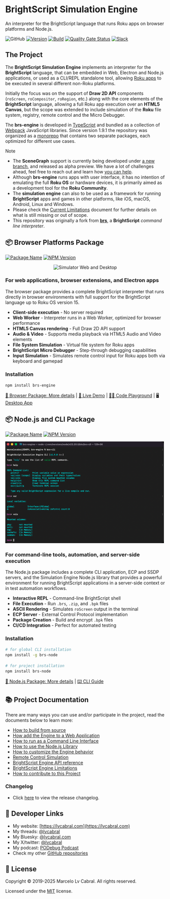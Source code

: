 # BrightScript Simulation Engine

An interpreter for the BrightScript language that runs Roku apps on browser platforms and Node.js.

![GitHub](https://img.shields.io/github/license/lvcabral/brs-engine)
[![Version](https://img.shields.io/badge/version-1.9.1-blue.svg)](https://github.com/lvcabral/brs-engine/releases)
[![Build](https://github.com/lvcabral/brs-engine/actions/workflows/build.yml/badge.svg)](https://github.com/lvcabral/brs-engine/actions/workflows/build.yml)
[![Quality Gate Status](https://sonarcloud.io/api/project_badges/measure?project=lvcabral_brs-emu&metric=alert_status)](https://sonarcloud.io/summary/new_code?id=lvcabral_brs-emu)
[![Slack](https://img.shields.io/badge/Slack-RokuCommunity-4A154B?logo=slack)](https://join.slack.com/t/rokudevelopers/shared_invite/zt-4vw7rg6v-NH46oY7hTktpRIBM_zGvwA)

## The Project

The **BrightScript Simulation Engine** implements an interpreter for the **BrightScript** language, that can be embedded in Web, Electron and Node.js applications, or used as a CLI/REPL standalone tool, allowing [Roku apps](https://developer.roku.com/overview) to be executed in several different non-Roku platforms.

Initially the focus was on the support of **Draw 2D API** components (`roScreen`, `roCompositor`, `roRegion`, etc.) along with the core elements of the **BrightScript** language, allowing a full Roku app execution over an **HTML5 Canvas**, but the scope was extended to include simulation of the **Roku** file system, registry, remote control and the Micro Debugger.

The **brs-engine** is developed in [TypeScript](https://www.typescriptlang.org/) and bundled as a collection of [Webpack](https://webpack.js.org/) JavaScript libraries. Since version 1.9.1 the repository was organized as a [monorepo](https://en.wikipedia.org/wiki/Monorepo) that contains two separate packages, each optimized for different use cases.

> [!NOTE]
>
> - The **SceneGraph** support is currently being developed under [a new branch](https://github.com/lvcabral/brs-engine/tree/scenegraph), and released as alpha preview. We have a lot of challenges ahead, feel free to reach out and learn how [you can help](docs/contributing.md).
> - Although **brs-engine** runs apps with user interface, it has no intention of emulating the full **Roku OS** or hardware devices, it is primarily aimed as a development tool for the **Roku Community**.
> - The **simulation engine** can also to be used as a framework for running **BrightScript** apps and games in other platforms, like iOS, macOS, Android, Linux and Windows.
> - Please check the [Current Limitations](docs/limitations.md) document for further details on what is still missing or out of scope.
> - This repository was originally a fork from [**brs**](https://github.com/rokucommunity/brs), a **BrightScript** _command line interpreter_.

## 📦 Browser Platforms Package

[![Package Name](https://img.shields.io/badge/package-brs--engine-blue.svg)](https://www.npmjs.com/package/brs-engine)
[![NPM Version](https://badge.fury.io/js/brs-engine.svg?style=flat)](https://npmjs.org/package/brs-engine)

<p align="center"><img alt="Simulator Web and Desktop" title="Simulator Web and Desktop" src="docs/images/screenshots.png?raw=true"/></p>

### For web applications, browser extensions, and Electron apps

The browser package provides a complete BrightScript interpreter that runs directly in browser environments with full support for the BrightScript language up to Roku OS version 15.

- **Client-side execution** - No server required
- **Web Worker** - Interpreter runs in a Web Worker, optimized for browser performance
- **HTML5 Canvas rendering** - Full Draw 2D API support
- **Audio & Video** - Supports media playback via HTML5 Audio and Video elements
- **File System Simulation** - Virtual file system for Roku apps
- **BrightScript Micro Debugger** - Step-through debugging capabilities
- **Input Simulation** - Simulates remote control input for Roku apps both via keyboard and gamepad

### Installation

```bash
npm install brs-engine
```

[📖 Browser Package: More details](./packages/browser/README.md) | [🚀 Live Demo](https://lvcabral.com/brs) | [🧑‍💻 Code Playground](http://brsFiddle.net) | [🖥️ Desktop App](https://github.com/lvcabral/brs-desktop)

## 📦 Node.js and CLI Package

[![Package Name](https://img.shields.io/badge/package-brs--node-blue.svg)](https://www.npmjs.com/package/brs-node)
[![NPM Version](https://badge.fury.io/js/brs-node.svg?style=flat)](https://npmjs.org/package/brs-node)

<p align="left"><img alt="Simulator CLI" title="Simulator CLI" src="docs/images/brs-cli.png?raw=true" width="500"/></p>

### For command-line tools, automation, and server-side execution

The Node.js package includes a complete CLI application, ECP and SSDP servers, and the Simulation Engine Node.js library that provides a powerful environment for running BrightScript applications in a server-side context or in test automation workflows.

- **Interactive REPL** - Command-line BrightScript shell
- **File Execution** - Run `.brs`, `.zip`, and `.bpk` files
- **ASCII Rendering** - Simulates `roScreen` output in the terminal
- **ECP Server** - External Control Protocol implementation
- **Package Creation** - Build and encrypt `.bpk` files
- **CI/CD Integration** - Perfect for automated testing

### Installation

```bash
# for global CLI installation
npm install -g brs-node

# for project installation
npm install brs-node
```
[📖 Node.js Package: More details](./packages/node/README.md) | [⌨️ CLI Guide](./docs/run-as-cli.md)

## 📚 Project Documentation

There are many ways you can use and/or participate in the project, read the documents below to learn more:

- [How to build from source](docs/build-from-source.md)
- [How add the Engine to a Web Application](docs/integrating.md)
- [How to run as a Command Line Interface](docs/run-as-cli.md)
- [How to use the Node.js Library](docs/using-node-library.md)
- [How to customize the Engine behavior](docs/customization.md)
- [Remote Control Simulation](docs/remote-control.md)
- [BrightScript Engine API reference](docs/engine-api.md)
- [BrightScript Engine Limitations](docs/limitations.md)
- [How to contribute to this Project](docs/contributing.md)

### Changelog

- Click [here](CHANGELOG.md) to view the release changelog.

## 🔗 Developer Links

- My website: [https://lvcabral.com](https://lvcabral.com)
- My threads: [@lvcabral](https://www.threads.net/@lvcabral)
- My Bluesky: [@lvcabral.com](https://bsky.app/profile/lvcabral.com)
- My X/twitter: [@lvcabral](https://twitter.com/lvcabral)
- My podcast: [PODebug Podcast](http://podebug.com)
- Check my other [GitHub repositories](https://github.com/lvcabral)

## 📄 License

Copyright © 2019-2025 Marcelo Lv Cabral. All rights reserved.

Licensed under the [MIT](LICENSE) license.
